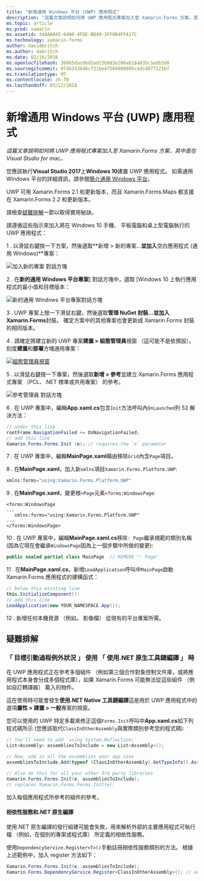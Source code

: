 ```yaml
---
title: "新增通用 Windows 平台 (UWP) 應用程式"
description: "這篇文章說明如何將 UWP 應用程式專案加入至 Xamarin.Forms 方案，其中是在 Visual Studio for mac。"
ms.topic: article
ms.prod: xamarin
ms.assetid: 34AAA045-64B8-4FDE-BB49-3FF0B4FFA17C
ms.technology: xamarin-forms
author: davidbritch
ms.author: dabritch
ms.date: 02/16/2016
ms.openlocfilehash: 36865dac6bd2ad13b9d3e286ab18a035c1edb3d8
ms.sourcegitcommit: 0fdb243b46cf21be47584900805cadcd077121bf
ms.translationtype: MT
ms.contentlocale: zh-TW
ms.lasthandoff: 03/12/2018
---
```

# <a name="adding-a-universal-windows-platform-uwp-app"></a>新增通用 Windows 平台 (UWP) 應用程式

_這篇文章說明如何將 UWP 應用程式專案加入至 Xamarin.Forms 方案，其中是在 Visual Studio for mac。_

您應該執行**Visual Studio 2017**上**Windows 10**建置 UWP 應用程式。 如需通用 Windows 平台的詳細資訊，請參閱[簡介通用 Windows 平台](/windows/uwp/get-started/universal-application-platform-guide/)。

UWP 可用 Xamarin.Forms 2.1 和更新版本，而且 Xamarin.Forms.Maps 都支援在 Xamarin.Forms 2.2 和更新版本。

請檢查<a href="#troubleshooting">疑難排解</a>一節以取得實用秘訣。

請遵循這些指示來加入將在 Windows 10 手機、 平板電腦和桌上型電腦執行的 UWP 應用程式：

 1 . 以滑鼠右鍵按一下方案，然後選取**新增 > 新的專案...**並加入**空白應用程式 (通用 Windows)**專案：

  ![](universal-images/add-wu.png "加入新的專案 對話方塊")

 2 . 在**新的通用 Windows 平台專案**] 對話方塊中，選取 [Windows 10 上執行應用程式的最小值和目標版本：

  ![](universal-images/target-version.png "新的通用 Windows 平台專案對話方塊")

 3 . UWP 專案上按一下滑鼠右鍵，然後選取**管理 NuGet 封裝...**並加入**Xamarin.Forms**封裝。 確定方案中的其他專案也會更新成 Xamarin.Forms 封裝的相同版本。

 4 . 請確定將建立新的 UWP 專案**建置 > 組態管理員**視窗 （這可能不是依預設）。 刻度**建置**和**部署**方塊通用專案：

  [![](universal-images/configuration-sml.png "組態管理員視窗")](universal-images/configuration.png#lightbox "組態管理員視窗")

 5 . 以滑鼠右鍵按一下專案，然後選取**新增 > 參考**並建立 Xamarin.Forms 應用程式專案 （PCL、.NET 標準或共用專案） 的參考。

  ![](universal-images/addref-sml.png "參考管理員 對話方塊")

 6 . 在 UWP 專案中，編輯**App.xaml.cs**包含`Init`方法呼叫內`OnLaunched`列 52 解決方法：

```csharp
// under this line
rootFrame.NavigationFailed += OnNavigationFailed;
// add this line
Xamarin.Forms.Forms.Init (e); // requires the `e` parameter
```

 7 . 在 UWP 專案中，編輯**MainPage.xaml**藉由移除`Grid`內含`Page`項目。

 8 . 在**MainPage.xaml**，加入新`xmlns`項目`Xamarin.Forms.Platform.UWP`:

```csharp
xmlns:forms="using:Xamarin.Forms.Platform.UWP"
```

 9 . 在**MainPage.xaml**，變更根`<Page`元素`<forms:WindowsPage`:

```xaml
<forms:WindowsPage
...
   xmlns:forms="using:Xamarin.Forms.Platform.UWP"
...
</forms:WindowsPage>
```

 10 . 在 UWP 專案中，編輯**MainPage.xaml.cs**移除`: Page`繼承規範的類別名稱 (因為它現在會繼承`WindowsPage`因為上一個步驟中所做的變更):

```csharp
public sealed partial class MainPage  // REMOVE ": Page"
```

 11 . 在**MainPage.xaml.cs**，新增`LoadApplication`呼叫中`MainPage`啟動 Xamarin.Forms 應用程式的建構函式：

```csharp
// below this existing line
this.InitializeComponent();
// add this line
LoadApplication(new YOUR_NAMESPACE.App());
```

<!--
11 . Double-click **Package.appxmanifest** to set these capabilities
  that are often required:

  Capabilities set:

  * Internet (Client)
  * Location
-->

12 . 新增任何本機資源 （例如。 影像檔） 從現有的平台專案所需。

<a name="troubleshooting"/>

## <a name="troubleshooting"></a>疑難排解

<a name="target-invocation-exception" />

### <a name="target-invocation-exception-when-using-compile-with-net-native-tool-chain"></a>「 目標引動過程例外狀況 」 使用 「 使用.NET 原生工具鏈編譯 」 時

在 UWP 應用程式正在參考多個組件 （例如第三個合作對象控制文件庫，或將應用程式本身會分成多個程式庫），如果 Xamarin.Forms 可能無法從這些組件 （例如自訂轉譯器） 載入的物件。

這在使用時可能會發生**使用.NET Native 工具鏈編譯**這是用於 UWP 應用程式中的選項**屬性 > 建置 > 一般**專案的視窗。

您可以使用的 UWP 特定多載來修正這個`Forms.Init`呼叫中**App.xaml.cs**如下列程式碼所示 (您應該取代`ClassInOtherAssembly`與實際類別參考您的程式碼):

```csharp
// You'll need to add `using System.Reflection;`
List<Assembly> assembliesToInclude = new List<Assembly>();

// Now, add in all the assemblies your app uses
assembliesToInclude.Add(typeof (ClassInOtherAssembly).GetTypeInfo().Assembly);

// Also do this for all your other 3rd party libraries
Xamarin.Forms.Forms.Init(e, assembliesToInclude);
// replaces Xamarin.Forms.Forms.Init(e);
```

加入每個應用程式所參考的組件的參考。

#### <a name="dependency-services-and-net-native-compilation"></a>相依性服務和.NET 原生編譯

使用.NET 原生編譯的發行組建可能會失敗，用來解析外部的主要應用程式可執行檔 （例如，在個別的專案或程式庫） 所定義的相依性服務。

使用`DependencyService.Register<T>()`手動註冊相依性服務類別的方法。 根據上述範例中，加入 register 方法如下：

```csharp
Xamarin.Forms.Forms.Init(e, assembliesToInclude);
Xamarin.Forms.DependencyService.Register<ClassInOtherAssembly>(); // add this
```
